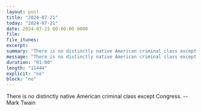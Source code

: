 ```yaml
---
layout: post
title: "2024-07-21"
today: "2024-07-21"
date: 2024-07-21 00:00:00 0000
file:
file_itunes:
excerpt:
summary: "There is no distinctly native American criminal class except Congress. -- Mark Twain"
message: "There is no distinctly native American criminal class except Congress. -- Mark Twain"
duration: "01:00"
length: "11444"
explicit: "no"
block: "no"
---
```

There is no distinctly native American criminal class except Congress. -- Mark Twain

